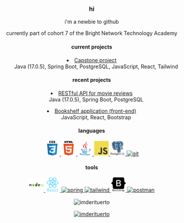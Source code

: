 <h3 align="center">hi</h3>
<p align="center"> i'm a newbie to github</p>
<p align="center"> currently part of cohort 7 of the Bright Network Technology Academy</p>

<h4 align="center">current projects</h4>
<div align="center">
<li><a href="https://github.com/nadia-dj98/capstone-project-back-end">Capstone project</a>
<ul>Java (17.0.5), Spring Boot, PostgreSQL, JavaScript, React, Tailwind</ul>
</div>

<h4 align="center">recent projects</h4>

<div align="center"> 
  <li> <a href="https://github.com/imderituerto/BNTA_Backend_Project">RESTful API for movie reviews</a>
<ul> Java (17.0.5), Spring Boot, PostgreSQL</ul>
</div>

<div align="center"> 
  <li> <a href="https://github.com/imderituerto/overREACTors_frontend_project">Bookshelf application (front-end)</a>
<ul> JavaScript, React, Bootstrap</ul>
</div>

<h4 align="center">languages</h3>
<p align="center"> 
<a href="https://www.w3schools.com/css/" target="_blank" rel="noreferrer"> <img src="https://raw.githubusercontent.com/devicons/devicon/master/icons/css3/css3-original-wordmark.svg" alt="css3" width="40" height="40"/> </a> <a href="https://www.w3.org/html/" target="_blank" rel="noreferrer"> <img src="https://raw.githubusercontent.com/devicons/devicon/master/icons/html5/html5-original-wordmark.svg" alt="html5" width="40" height="40"/> </a> <a href="https://www.java.com" target="_blank" rel="noreferrer"> <img src="https://raw.githubusercontent.com/devicons/devicon/master/icons/java/java-original.svg" alt="java" width="40" height="40"/> </a> <a href="https://developer.mozilla.org/en-US/docs/Web/JavaScript" target="_blank" rel="noreferrer"> <img src="https://raw.githubusercontent.com/devicons/devicon/master/icons/javascript/javascript-original.svg" alt="javascript" width="40" height="40"/> </a> <a href="https://www.postgresql.org" target="_blank" rel="noreferrer"> <img src="https://raw.githubusercontent.com/devicons/devicon/master/icons/postgresql/postgresql-original-wordmark.svg" alt="postgresql" width="40" height="40"/> </a> <a href="https://git-scm.com/" target="_blank" rel="noreferrer"> <img src="https://www.vectorlogo.zone/logos/git-scm/git-scm-icon.svg" alt="git" width="40" height="40"/> </a> 
</p>

<h4 align="center">tools</h3>
<p align="center"> 
   <a href="https://nodejs.org" target="_blank" rel="noreferrer"> <img src="https://raw.githubusercontent.com/devicons/devicon/master/icons/nodejs/nodejs-original-wordmark.svg" alt="nodejs" width="40" height="40"/> </a> <a href="https://reactjs.org/" target="_blank" rel="noreferrer"> <img src="https://raw.githubusercontent.com/devicons/devicon/master/icons/react/react-original-wordmark.svg" alt="react" width="40" height="40"/> </a> <a href="https://spring.io/" target="_blank" rel="noreferrer"> <img src="https://www.vectorlogo.zone/logos/springio/springio-icon.svg" alt="spring" width="40" height="40"/> </a> <a href="https://tailwindcss.com/" target="_blank" rel="noreferrer"> <img src="https://www.vectorlogo.zone/logos/tailwindcss/tailwindcss-icon.svg" alt="tailwind" width="40" height="40"/> </a> <a href="https://getbootstrap.com" target="_blank" rel="noreferrer"> <img src="https://raw.githubusercontent.com/devicons/devicon/master/icons/bootstrap/bootstrap-plain-wordmark.svg" alt="bootstrap" width="40" height="40"/> </a> <a href="https://postman.com" target="_blank" rel="noreferrer"> <img src="https://www.vectorlogo.zone/logos/getpostman/getpostman-icon.svg" alt="postman" width="40" height="40"/> </a> 

<p align="center"><img align="center" src="https://github-readme-streak-stats.herokuapp.com/?user=imderituerto&" alt="imderituerto" /></p>

<p align="center">
<a href="https://linkedin.com/in/imderituerto" target="blank"><img align="center" src="https://raw.githubusercontent.com/rahuldkjain/github-profile-readme-generator/master/src/images/icons/Social/linked-in-alt.svg" alt="imderituerto" height="30" width="40" /></a>
</p>
